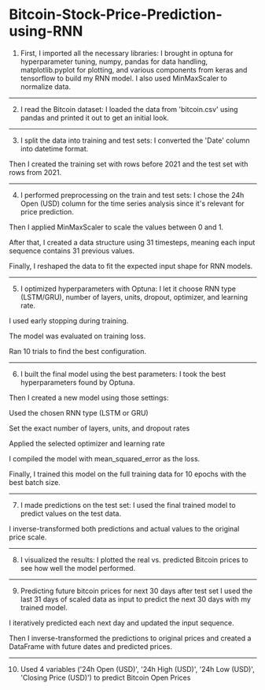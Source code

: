 # Bitcoin-Stock-Price-Prediction-using-RNN

1.  First, I imported all the necessary libraries:
I brought in optuna for hyperparameter tuning, numpy, pandas for data handling, matplotlib.pyplot for plotting, and various components from keras and tensorflow to build my RNN model. I also used MinMaxScaler to normalize data.
---------------------------------------------------
2.  I read the Bitcoin dataset:
I loaded the data from 'bitcoin.csv' using pandas and printed it out to get an initial look.
---------------------------------------------------
3.  I split the data into training and test sets:
I converted the 'Date' column into datetime format.

Then I created the training set with rows before 2021 and the test set with rows from 2021.

---------------------------------------------------

4. I performed preprocessing on the train and test sets:
I chose the 24h Open (USD) column for the time series analysis since it's relevant for price prediction.

Then I applied MinMaxScaler to scale the values between 0 and 1.

After that, I created a data structure using 31 timesteps, meaning each input sequence contains 31 previous values.

Finally, I reshaped the data to fit the expected input shape for RNN models.

----------------------------------------------------
5.  I optimized hyperparameters with Optuna:
I let it choose RNN type (LSTM/GRU), number of layers, units, dropout, optimizer, and learning rate.

I used early stopping during training.

The model was evaluated on training loss.

Ran 10 trials to find the best configuration.

--------------------------------------------------------
6.  I built the final model using the best parameters:
I took the best hyperparameters found by Optuna.

Then I created a new model using those settings:

Used the chosen RNN type (LSTM or GRU)

Set the exact number of layers, units, and dropout rates

Applied the selected optimizer and learning rate

I compiled the model with mean_squared_error as the loss.

Finally, I trained this model on the full training data for 10 epochs with the best batch size.

---------------------------------------------------------
7.  I made predictions on the test set:
I used the final trained model to predict values on the test data.

I inverse-transformed both predictions and actual values to the original price scale.

---------------------------------------------------------
8.  I visualized the results:
I plotted the real vs. predicted Bitcoin prices to see how well the model performed.
----------------------------------------------------------

9. Predicting future bitcoin prices for next 30 days after test set
I used the last 31 days of scaled data as input to predict the next 30 days with my trained model.

I iteratively predicted each next day and updated the input sequence.

Then I inverse-transformed the predictions to original prices and created a DataFrame with future dates and predicted prices.

------------------------------------------------------------
10. Used 4 variables ('24h Open (USD)', '24h High (USD)', '24h Low (USD)', 'Closing Price (USD)') to predict Bitcoin Open Prices 
